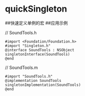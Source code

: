 # quickSingleton
##快速定义单例的宏
##应用示例

//  SoundTools.h
```
#import <Foundation/Foundation.h>
#import "Singleton.h"
@interface SoundTools : NSObject
singletonInterface(SoundTools)
@end
```
//  SoundTools.m
```
#import "SoundTools.h"
@implementation SoundTools
singletonImplementation(SoundTools)
@end
```
